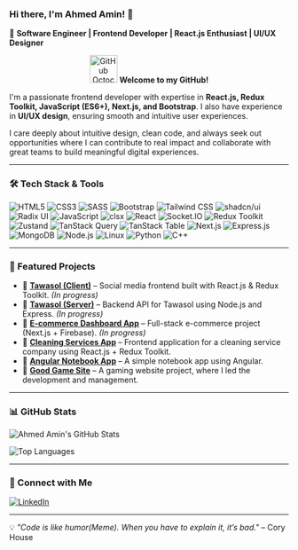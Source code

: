 ### Hi there, I'm Ahmed Amin! 👋

🚀 **Software Engineer | Frontend Developer | React.js Enthusiast | UI/UX Designer**

<p align="center">
  <img src="https://media.giphy.com/media/JWuBH9rCO2uZuHBFpm/giphy.gif" width="50" height="50" alt="GitHub Octocat waving">
  <strong>Welcome to my GitHub!</strong>
</p>

I'm a passionate frontend developer with expertise in **React.js, Redux Toolkit, JavaScript (ES6+), Next.js, and Bootstrap**. I also have experience in **UI/UX design**, ensuring smooth and intuitive user experiences.

I care deeply about intuitive design, clean code, and always seek out opportunities where I can contribute to real impact and collaborate with great teams to build meaningful digital experiences.

---

### 🛠️ Tech Stack & Tools

![HTML5](https://img.shields.io/badge/HTML5-E34F26?style=for-the-badge&logo=html5&logoColor=white)
![CSS3](https://img.shields.io/badge/CSS3-1572B6?style=for-the-badge&logo=css3&logoColor=white)
![SASS](https://img.shields.io/badge/SASS-CC6699?style=for-the-badge&logo=sass&logoColor=white)
![Bootstrap](https://img.shields.io/badge/Bootstrap-563D7C?style=for-the-badge&logo=bootstrap&logoColor=white)
![Tailwind CSS](https://img.shields.io/badge/Tailwind%20CSS-06B6D4?style=for-the-badge&logo=tailwindcss&logoColor=white)
![shadcn/ui](https://img.shields.io/badge/shadcn%2Fui-111827?style=for-the-badge&logo=tailwindcss&logoColor=white)
![Radix UI](https://img.shields.io/badge/Radix--UI-0F172A?style=for-the-badge&logo=radixui&logoColor=white)
![JavaScript](https://img.shields.io/badge/JavaScript-F7DF1E?style=for-the-badge&logo=javascript&logoColor=black)
![clsx](https://img.shields.io/badge/clsx-0284C7?style=for-the-badge&logo=javascript&logoColor=white)
![React](https://img.shields.io/badge/React-20232A?style=for-the-badge&logo=react&logoColor=61DAFB)
![Socket.IO](https://img.shields.io/badge/Socket.IO-010101?style=for-the-badge&logo=socket.io&logoColor=white)
![Redux Toolkit](https://img.shields.io/badge/Redux%20Toolkit-764ABC?style=for-the-badge&logo=redux&logoColor=white)
![Zustand](https://img.shields.io/badge/Zustand-000000?style=for-the-badge&logo=zustand&logoColor=white)
![TanStack Query](https://img.shields.io/badge/TanStack%20Query-FF4154?style=for-the-badge&logo=reactquery&logoColor=white)
![TanStack Table](https://img.shields.io/badge/TanStack%20Table-3E4E60?style=for-the-badge&logo=reacttable&logoColor=white)
![Next.js](https://img.shields.io/badge/Next.js-000000?style=for-the-badge&logo=nextdotjs&logoColor=white)
![Express.js](https://img.shields.io/badge/Express.js-000000?style=for-the-badge&logo=express&logoColor=white)
![MongoDB](https://img.shields.io/badge/MongoDB-47A248?style=for-the-badge&logo=mongodb&logoColor=white)
![Node.js](https://img.shields.io/badge/Node.js-339933?style=for-the-badge&logo=nodedotjs&logoColor=white)
![Linux](https://img.shields.io/badge/Linux-FCC624?style=for-the-badge&logo=linux&logoColor=black)
![Python](https://img.shields.io/badge/Python-3776AB?style=for-the-badge&logo=python&logoColor=white)
![C++](https://img.shields.io/badge/C%2B%2B-00599C?style=for-the-badge&logo=c%2B%2B&logoColor=white)

---

### 📌 Featured Projects

- 🔹 **[Tawasol (Client)](https://github.com/A-Amiin/Tawasol-Client)** – Social media frontend built with React.js & Redux Toolkit. *(In progress)*  
- 🔹 **[Tawasol (Server)](https://github.com/A-Amiin/Tawasol-Server)** – Backend API for Tawasol using Node.js and Express. *(In progress)*  
- 🔹 **[E-commerce Dashboard App](https://github.com/A-Amiin/ecommerce-dashboard-app)** – Full-stack e-commerce project (Next.js + Firebase). *(In progress)*  
- 🔹 **[Cleaning Services App](https://github.com/A-Amiin/cleaning-services-redux-app)** – Frontend application for a cleaning service company using React.js + Redux Toolkit.  
- 🔹 **[Angular Notebook App](https://github.com/A-Amiin/Angular-App)** – A simple notebook app using Angular.  
- 🔹 **[Good Game Site](https://github.com/A-Amiin/Final-Project-of-DEPI-Good-Game-Site-)** – A gaming website project, where I led the development and management.  

---

### 📊 GitHub Stats

![Ahmed Amin's GitHub Stats](https://github-readme-stats.vercel.app/api?username=A-Amiin&show_icons=true&theme=radical)

![Top Languages](https://github-readme-stats.vercel.app/api/top-langs/?username=A-Amiin&layout=compact&theme=radical)

---

### 🔗 Connect with Me

[![LinkedIn](https://img.shields.io/badge/LinkedIn-0A66C2?style=for-the-badge&logo=linkedin&logoColor=white)](https://www.linkedin.com/in/ahmed-amin-a15981248/)  


---

💡 *"Code is like humor(Meme). When you have to explain it, it’s bad."* – Cory House
